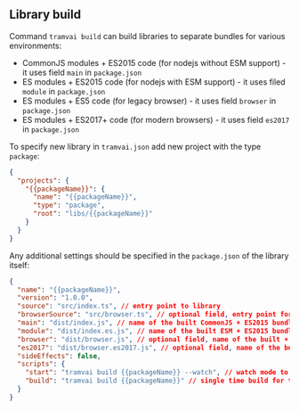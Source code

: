 ## Library build

Command `tramvai build` can build libraries to separate bundles for various environments:

- CommonJS modules + ES2015 code (for nodejs without ESM support) - it uses field `main` in `package.json`
- ES modules + ES2015 code (for nodejs with ESM support) - it uses filed `module` in `package.json`
- ES modules + ES5 code (for legacy browser) - it uses field `browser` in `package.json`
- ES modules + ES2017+ code (for modern browsers) - it uses field `es2017` in `package.json`

To specify new library in `tramvai.json` add new project with the type `package`:

```json
{
  "projects": {
    "{{packageName}}": {
      "name": "{{packageName}}",
      "type": "package",
      "root": "libs/{{packageName}}"
    }
  }
}
```

Any additional settings should be specified in the `package.json` of the library itself:

```json
{
  "name": "{{packageName}}",
  "version": "1.0.0",
  "source": "src/index.ts", // entry point to library
  "browserSource": "src/browser.ts", // optional field, entry point for the browser environment. Can be used to split implementations for server and browser
  "main": "dist/index.js", // name of the built CommonJS + ES2015 bundle
  "module": "dist/index.es.js", // name of the built ESM + ES2015 bundle
  "browser": "dist/browser.js", // optional field, name of the built + ES2015 bundle, should be used with the field `browserSource`
  "es2017": "dist/browser.es2017.js", // optional field, name of the built ESM + ES2017 bundle. It it is omitted calculates from the `source` field
  "sideEffects": false,
  "scripts": {
    "start": "tramvai build {{packageName}} --watch", // watch mode to develop package
    "build": "tramvai build {{packageName}}" // single time build for the production
  }
}
```
